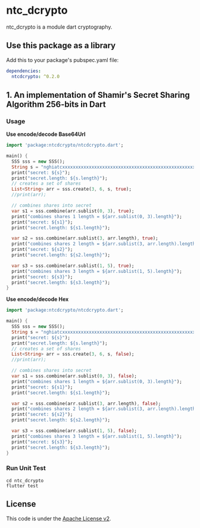 # ntc_dcrypto
ntc_dcrypto is a module dart cryptography.  

## Use this package as a library
Add this to your package's pubspec.yaml file:  
```yaml
dependencies:
  ntcdcrypto: ^0.2.0
```

## 1. An implementation of Shamir's Secret Sharing Algorithm 256-bits in Dart

### Usage
**Use encode/decode Base64Url**  
```dart
import 'package:ntcdcrypto/ntcdcrypto.dart';

main() {
  SSS sss = new SSS();
  String s = "nghiatcxxxxxxxxxxxxxxxxxxxxxxxxxxxxxxxxxxxxxxxxxxxxxxxxxxxxxxxxxxxxxxxxxxxxxxxxxxxxxxxxxxxxxxxxxxxxxxxxxxxxxx";
  print("secret: ${s}");
  print("secret.length: ${s.length}");
  // creates a set of shares
  List<String> arr = sss.create(3, 6, s, true);
  //print(arr);

  // combines shares into secret
  var s1 = sss.combine(arr.sublist(0, 3), true);
  print("combines shares 1 length = ${arr.sublist(0, 3).length}");
  print("secret: ${s1}");
  print("secret.length: ${s1.length}");

  var s2 = sss.combine(arr.sublist(3, arr.length), true);
  print("combines shares 2 length = ${arr.sublist(3, arr.length).length}");
  print("secret: ${s2}");
  print("secret.length: ${s2.length}");

  var s3 = sss.combine(arr.sublist(1, 5), true);
  print("combines shares 3 length = ${arr.sublist(1, 5).length}");
  print("secret: ${s3}");
  print("secret.length: ${s3.length}");
}
```

**Use encode/decode Hex**  
```dart
import 'package:ntcdcrypto/ntcdcrypto.dart';

main() {
  SSS sss = new SSS();
  String s = "nghiatcxxxxxxxxxxxxxxxxxxxxxxxxxxxxxxxxxxxxxxxxxxxxxxxxxxxxxxxxxxxxxxxxxxxxxxxxxxxxxxxxxxxxxxxxxxxxxxxxxxxxxx";
  print("secret: ${s}");
  print("secret.length: ${s.length}");
  // creates a set of shares
  List<String> arr = sss.create(3, 6, s, false);
  //print(arr);

  // combines shares into secret
  var s1 = sss.combine(arr.sublist(0, 3), false);
  print("combines shares 1 length = ${arr.sublist(0, 3).length}");
  print("secret: ${s1}");
  print("secret.length: ${s1.length}");

  var s2 = sss.combine(arr.sublist(3, arr.length), false);
  print("combines shares 2 length = ${arr.sublist(3, arr.length).length}");
  print("secret: ${s2}");
  print("secret.length: ${s2.length}");

  var s3 = sss.combine(arr.sublist(1, 5), false);
  print("combines shares 3 length = ${arr.sublist(1, 5).length}");
  print("secret: ${s3}");
  print("secret.length: ${s3.length}");
}
```

### Run Unit Test
```shell
cd ntc_dcrypto
flutter test
```


## License
This code is under the [Apache License v2](https://www.apache.org/licenses/LICENSE-2.0).  
